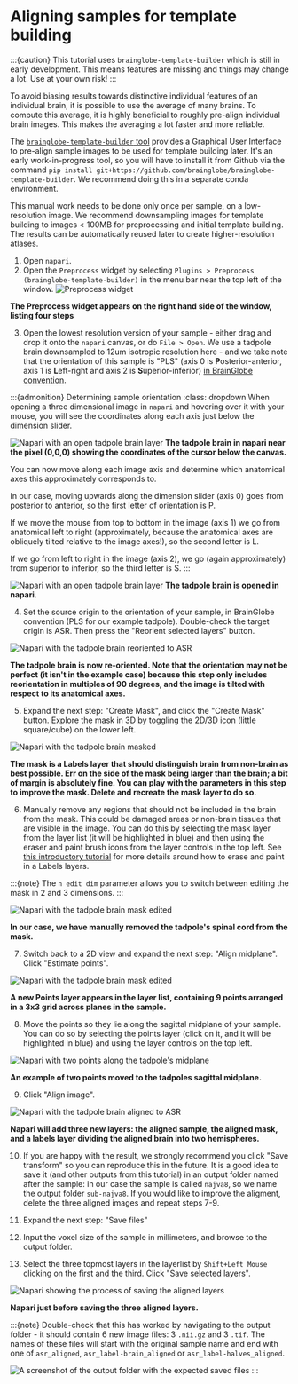 # Aligning samples for template building

:::{caution}
This tutorial uses `brainglobe-template-builder` which is still in early development. This means features are missing and things may change a lot. Use at your own risk!
:::

To avoid biasing results towards distinctive individual features of an individual brain, it is possible to use the average of many brains. To compute this average, it is highly beneficial to roughly pre-align individual brain images. This makes the averaging a lot faster and more reliable.

The [`brainglobe-template-builder` tool](https://github.com/brainglobe/brainglobe-template-builder) provides a Graphical User Interface to pre-align sample images to be used for template building later. It's an early work-in-progress tool, so you will have to install it from 
Github via the command `pip install git+https://github.com/brainglobe/brainglobe-template-builder`. We recommend doing this in a separate conda environment.

This manual work needs to be done only once per sample, on a low-resolution image. We recommend downsampling images for template building to images < 100MB for preprocessing and initial template building. The results can be automatically reused later to create higher-resolution atlases. 

1. Open `napari`.
2. Open the `Preprocess` widget by selecting `Plugins > Preprocess (brainglobe-template-builder)` in the menu bar near the top left of the window. 
![Preprocess widget](./images/brainglobe-template-builder/open-plugin.png)

**The Preprocess widget appears on the right hand side of the window, listing four steps**

3. Open the lowest resolution version of your sample - either drag and drop it onto the `napari` canvas, or do `File > Open`. We use a tadpole brain downsampled to 12um isotropic resolution here - and we take note that the orientation of this sample is "PLS" (axis 0 is **P**osterior-anterior, axis 1 is **L**eft-right and axis 2 is **S**uperior-inferior) [in BrainGlobe convention](/documentation/brainglobe-space/index).

:::{admonition} Determining sample orientation
:class: dropdown
When opening a three dimensional image in `napari` and hovering over it with your mouse, you will see the coordinates along each axis just below the dimension slider.

![Napari with an open tadpole brain layer](./images/brainglobe-template-builder/top-left-pixel.png)
**The tadpole brain in napari near the pixel (0,0,0) showing the coordinates of the cursor below the canvas.**

You can now move along each image axis and determine which anatomical axes this approximately corresponds to.

In our case, moving upwards along the dimension slider (axis 0) goes from posterior to anterior, so the first letter of orientation is P.

If we move the mouse from top to bottom in the image (axis 1) we go from anatomical left to right (approximately, because the anatomical axes are obliquely tilted relative to the image axes!), so the second letter is L.

If we go from left to right in the image (axis 2), we go (again approximately) from superior to inferior, so the third letter is S.
:::

![Napari with an open tadpole brain layer](./images/brainglobe-template-builder/open-sample.png)
**The tadpole brain is opened in napari.**

4. Set the source origin to the orientation of your sample, in BrainGlobe convention (PLS for our example tadpole). Double-check the target origin is ASR. Then press the "Reorient selected layers" button.
 
![Napari with the tadpole brain reoriented to ASR](./images/brainglobe-template-builder/reorient-sample.png)

**The tadpole brain is now re-oriented. Note that the orientation may not be perfect (it isn't in the example case) because this step only includes reorientation in multiples of 90 degrees, and the image is tilted with respect to its anatomical axes.**

5. Expand the next step: "Create Mask", and click the "Create Mask" button. Explore the mask in 3D by toggling the 2D/3D icon (little square/cube) on the lower left.

![Napari with the tadpole brain masked](./images/brainglobe-template-builder/masked.png)

 **The mask is a Labels layer that should distinguish brain from non-brain as best possible. Err on the side of the mask being larger than the brain; a bit of margin is absolutely fine. You can play with the parameters in this step to improve the mask. Delete and recreate the mask layer to do so.**

6. Manually remove any regions that should not be included in the brain from the mask. This could be damaged areas or non-brain tissues that are visible in the image. You can do this by selecting the mask layer from the layer list (it will be highlighted in blue) and then using the eraser and paint brush icons from the layer controls in the top left. See [this introductory tutorial](https://healthbioscienceideas.github.io/microscopy-novice/instructor/quality-control-and-manual-segmentation.html#manual-segmentation-in-napari) for more details around how to erase and paint in a Labels layers.

:::{note}
The `n edit dim` parameter allows you to switch between editing the mask in 2 and 3 dimensions.
:::

![Napari with the tadpole brain mask edited](./images/brainglobe-template-builder/masked-edited.png)

**In our case, we have manually removed the tadpole's spinal cord from the mask.**

7. Switch back to a 2D view and expand the next step: "Align midplane". Click "Estimate points".

![Napari with the tadpole brain mask edited](./images/brainglobe-template-builder/align-midplane.png)

**A new Points layer appears in the layer list, containing 9 points arranged in a 3x3 grid across planes in the sample.**

8. Move the points so they lie along the sagittal midplane of your sample. You can do so by selecting the points layer (click on it, and it will be highlighted in blue) and using the layer controls on the top left.

![Napari with two points along the tadpole's midplane](./images/brainglobe-template-builder/aligned-points.png)

**An example of two points moved to the tadpoles sagittal midplane.**

9. Click "Align image".

![Napari with the tadpole brain aligned to ASR](./images/brainglobe-template-builder/aligned-image.png)

**Napari will add three new layers: the aligned sample, the aligned mask, and a labels layer dividing the aligned brain into two hemispheres.**

10.  If you are happy with the result, we strongly recommend you click "Save transform" so you can reproduce this in the future. It is a good idea to save it (and other outputs from this tutorial) in an output folder named after the sample: in our case the sample is called `najva8`, so we name the output folder `sub-najva8`. If you would like to improve the aligment, delete the three aligned images and repeat steps 7-9.

11.  Expand the next step: "Save files"

12.  Input the voxel size of the sample in millimeters, and browse to the output folder.

13.  Select the three topmost layers in the layerlist by `Shift+Left Mouse` clicking on the first and the third. Click "Save selected layers".

![Napari showing the process of saving the aligned layers](./images/brainglobe-template-builder/save-layers.png)

**Napari just before saving the three aligned layers.**

:::{note}
Double-check that this has worked by navigating to the output folder - it should contain 6 new image files: 3 `.nii.gz` and 3 `.tif`. The names of these files will start with the original sample name and end with one of `asr_aligned`, `asr_label-brain_aligned` or `asr_label-halves_aligned`.

![A screenshot of the output folder with the expected saved files](./images/brainglobe-template-builder/example-output-folder.png)
:::
